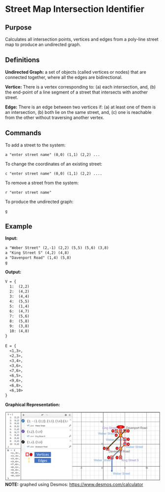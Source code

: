 # Street Map Intersection Identifier

## Purpose
Calculates all intersection points, vertices and edges from a poly-line street map to produce an undirected graph.

## Definitions 
**Undirected Graph:** a set of objects (called vertices or nodes) that are connected together, where all the edges are bidirectional.

**Vertice:** There is a vertex corresponding to: (a) each intersection, and, (b) the end-point of a line segment of a street that intersects with another street.

**Edge:** There is an edge between two vertices if:  (a) at least one of them is an intersection, (b) both lie on the same street, and, (c) one is reachable from the other without traversing another vertex.

## Commands
To add a street to the system: 
```
a "enter street name" (0,0) (1,1) (2,2) ...
```
To change the coordinates of an existing street: 
```
c "enter street name" (0,0) (1,1) (2,2) ....
```
To remove a street from the system: 
```
r "enter street name"
```
To produce the undirected graph: 
```
g
```
## Example

**Input:**
```
a "Weber Street" (2,-1) (2,2) (5,5) (5,6) (3,8)
a "King Street S" (4,2) (4,8)
a "Davenport Road" (1,4) (5,8)
g
```
**Output:**
```
V = {
  1:  (2,2)
  2:  (4,2)
  3:  (4,4)
  4:  (5,5)
  5:  (1,4)
  6:  (4,7)
  7:  (5,6)
  8:  (5,8)
  9:  (3,8)
  10: (4,8)
}
  
E = {
  <1,3>,
  <2,3>,
  <3,4>,
  <3,6>,
  <7,6>,
  <6,5>,
  <9,6>,
  <6,8>,
  <6,10>
}
```
**Graphical Representation:**

![](Example_Graph.png)
**NOTE:** graphed using Desmos: https://www.desmos.com/calculator
